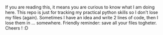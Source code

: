 If you are reading this, it means you are curious to know what I am doing here.
This repo is just for tracking my practical python skills so I don't lose my files (again).
Sometimes I have an idea and write 2 lines of code, then I lose them in ... somewhere.
Friendly reminder: save all your files togheter. 
Cheers ! :D 
